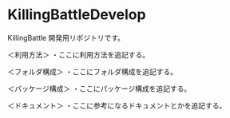 KillingBattleDevelop
====================

KillingBattle 開発用リポジトリです。

＜利用方法＞
・ここに利用方法を追記する。

＜フォルダ構成＞
・ここにフォルダ構成を追記する。

＜パッケージ構成＞
・ここにパッケージ構成を追記する。

＜ドキュメント＞
・ここに参考になるドキュメントとかを追記する。
